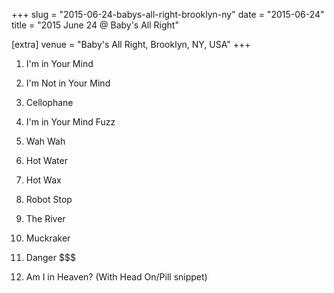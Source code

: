 +++
slug = "2015-06-24-babys-all-right-brooklyn-ny"
date = "2015-06-24"
title = "2015 June 24 @ Baby's All Right"

[extra]
venue = "Baby's All Right, Brooklyn, NY, USA"
+++

 1. I'm in Your Mind

 2. I'm Not in Your Mind

 3. Cellophane

 4. I'm in Your Mind Fuzz

 5. Wah Wah

 6. Hot Water

 7. Hot Wax

 8. Robot Stop

 9. The River

10. Muckraker

11. Danger $$$

12. Am I in Heaven?
    (With Head On/Pill snippet)



